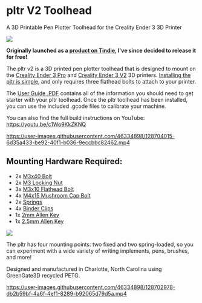 # pltr V2 Toolhead
A 3D Printable Pen Plotter Toolhead for the Creality Ender 3 3D Printer

![](https://user-images.githubusercontent.com/46334898/128649957-7d06d25b-531f-4710-9f95-27e0e3231868.jpeg)


**Originally launched as a [product on Tindie](https://www.tindie.com/products/andrew_sink/pltr-v2-pen-plotter-toolhead/), I've since decided to release it for free!**

The pltr v2 is a 3D printed pen plotter toolhead that is designed to mount on the [Creality Ender 3 Pro](https://amzn.to/37qF5zg) and [Creality Ender 3 V2](https://amzn.to/3s4fB4s) 3D printers. [Installing the pltr is simple](https://youtu.be/c1Wo9KkZKNQ), and only requires three flathead bolts to attach to your printer. 

The [User Guide .PDF](https://github.com/AndrewSink/pltr/blob/main/pltr%20v2%20User%20Guide%20Rev%20C.2.pdf) contains all of the information you should need to get starter with your pltr toolhead. Once the pltr toolhead has been installed, you can use the included .gcode files to calibrate your machine. 

You can also find the full build instructions on YouTube: https://youtu.be/c1Wo9KkZKNQ


https://user-images.githubusercontent.com/46334898/128704015-6d35a433-be92-40f1-b036-9eccbbc82462.mp4

## Mounting Hardware Required:

- 2x [M3x40 Bolt](https://www.mcmaster.com/91292A024)
- 2x [M3 Locking Nut](https://www.mcmaster.com/90576A102)
- 3x [M3x10 Flathead Bolt](https://www.mcmaster.com/92125A130)
- 4x [M4x15 Mushroom Cap Bolt](https://www.mcmaster.com/92095A125)
- 2x [Springs](https://www.mcmaster.com/9657K627)
- 4x [Binder Clips](https://amzn.to/3lKdcdM)
- 1x [2mm Allen Key](https://www.mcmaster.com/7289A12)
- 1x [2.5mm Allen Key](https://www.mcmaster.com/7289A13)

![](https://user-images.githubusercontent.com/46334898/128649924-20f4fdde-0154-433b-928d-fcd76984723f.jpeg)

The pltr has four mounting points: two fixed and two spring-loaded, so you can experiment with a wide variety of writing implements, pens, brushes, and more!

Designed and manufactured in Charlotte, North Carolina using GreenGate3D recycled PETG.

https://user-images.githubusercontent.com/46334898/128702978-db2b59bf-4a6f-4ef1-8289-b92065d79d5a.mp4

